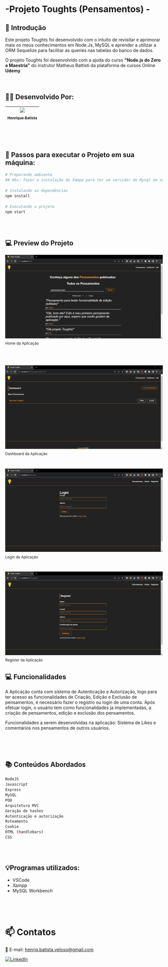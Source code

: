 # -Projeto Toughts (Pensamentos)  -

## 📖 Introdução
Este projeto Toughts foi desenvolvido com o intuito de revisitar e aprimorar mais os meus conhecimentos em Node.Js, MySQL e aprender a utilizar a ORM Sequelize para facilitar as queries nas tabelas do banco de dados.

O projeto Toughts foi desenvolvido com a ajuda do curso <b>"Node.js do Zero a Maestria"</b> do instrutor Matheus Battisti da plataforma de cursos Online <b>Udemy</b>
<br>
<br>
<br>


## 👨‍💻 Desenvolvido Por:
| [<img src="https://avatars.githubusercontent.com/u/118391505?s=96&v=4"><br><sub>Henrique Batista</sub>](https://github.com/HenriqBatista)|
|:---:|

<br>
<br>
<br>

## 📝 Passos para executar o Projeto em sua máquina:

```bash
# Preparando ambiente
## Obs: fazer a instalação do Xampp para ter um servidor de Mysql em sua maquina e do MySQL Workbench para fazer a visualização das tabelas do banco de dados.

# Instalando as dependências
npm install

# Executando o projeto
npm start
```
<br>
<br>

## 💻 Preview do Projeto
<img src="./public/assets/home-pensamentos.png"><br><sub>Home da Aplicação<sub><br>
<br>
<br>

<img src="./public/assets/dashboard-pensamentos.png"><br><sub>Dashboard da Aplicação<sub>
<br>
<br>

<img src="./public/assets/login-pensamentos.png"><br><sub>Login da Aplicação<sub>
<br>
<br>

<img src="./public/assets/signup-pensamentos.png"><br><sub>Register da Aplicação<sub>
<br>

## 💻 Funcionalidades

A Aplicação conta com sistema de Autenticação e Autorização, logo para ter acesso as funcionalidades de Criação, Edição e Exclusão de pensamentos, é necessário fazer o registro ou login de uma conta.
Após efetuar login, o usuário tem como funcionalidades ja implementadas, a criação de pensamentos, edição e exclusão dos pensamentos.

Funcionalidades a serem desenvolvidas na aplicação: Sistema de Likes e comentários nos pensamentos de outros usuários.

<br>
<br>
<br>

## 📚 Conteúdos Abordados

````bash
NodeJS
Javascript
Express
MySQL
POO
Arquitetura MVC
Geração de hashes
Autenticação e autorização
Roteamento
Cookie
HTML (handlebars)
CSS
````
<br>
<br>


## 💡Programas utilizados:
- VSCode
- Xampp
- MySQL Workbench

<br>
<br>
<br>

# 📫 Contatos

📧 E-mail: henriq.batista.veloso@gmail.com

[![LinkedIn](https://img.shields.io/badge/LinkedIn-0077B5?style=for-the-badge&logo=linkedin&logoColor=white)](https://www.linkedin.com/in/henrique-batista-veloso/)



